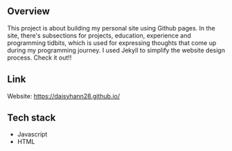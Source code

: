 ## Overview
This project is about building my personal site using Github pages. In the site, there's subsections for projects, education, experience and programming tidbits, which is used for expressing thoughts that come up during my programming journey. I used Jekyll to simplify the website design process. Check it out!!

## Link

Website: https://daisyhann28.github.io/

## Tech stack

- Javascript
- HTML